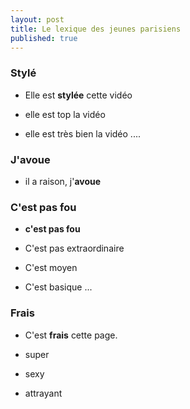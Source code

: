 ```yaml
---
layout: post
title: Le lexique des jeunes parisiens
published: true
---
```


### Stylé

* Elle est **stylée** cette vidéo

* elle est top la vidéo
* elle est très bien la vidéo
....

### J'avoue

*  il a raison, j'**avoue**

### C'est pas fou

* **c'est pas fou**

* C'est pas extraordinaire
* C'est moyen
* C'est basique
...

### Frais


* C'est **frais** cette page.

* super
* sexy
* attrayant
